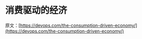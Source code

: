 # 消费驱动的经济

原文：[https://devops.com/the-consumption-driven-economy/](https://devops.com/the-consumption-driven-economy/)